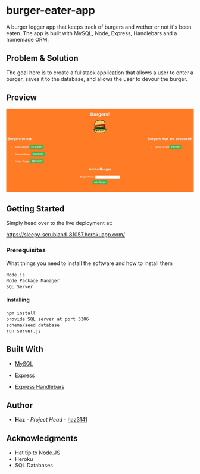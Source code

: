 # burger-eater-app
A burger logger app that keeps track of burgers and wether or not it's been eaten. The app is built with MySQL, Node, Express, Handlebars and a homemade ORM.

## Problem & Solution

The goal here is to create a fullstack application that allows a user to enter a burger, saves it to the database, and allows the user to devour the burger.

## Preview

![Preview](https://github.com/haz3141/burger-eater-app/blob/master/public/assets/images/screenshot.PNG?raw=true)

## Getting Started

Simply head over to the live deployment at:

https://sleepy-scrubland-81057.herokuapp.com/

### Prerequisites

What things you need to install the software and how to install them

```
Node.js
Node Package Manager
SQL Server
```

#### Installing

```
npm install
provide SQL server at port 3306
schema/seed database
run server.js
```

## Built With

* [MySQL](https://www.npmjs.com/package/mysql)
   
* [Express](https://www.npmjs.com/package/express)

* [Express Handlebars](https://www.npmjs.com/package/express-handlebars)
   

## Author

* **Haz** - *Project Head* - [haz3141](https://github.com/haz3141)

## Acknowledgments

* Hat tip to Node.JS
* Heroku
* SQL Databases
